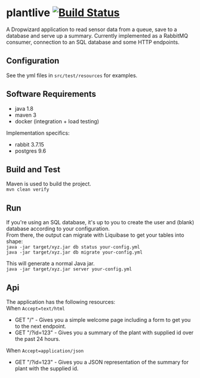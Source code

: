 # plantlive [![Build Status](https://travis-ci.com/JohnSharpe/plantlive.svg?branch=master)](https://travis-ci.com/JohnSharpe/plantlive)
A Dropwizard application to read sensor data from a queue, save to a database and serve up a summary.
Currently implemented as a RabbitMQ consumer, connection to an SQL database and some HTTP endpoints.

## Configuration
See the yml files in `src/test/resources` for examples.

## Software Requirements
- java 1.8
- maven 3
- docker (integration + load testing)

Implementation specifics:
- rabbit 3.7.15
- postgres 9.6

## Build and Test
Maven is used to build the project.  
`mvn clean verify`

## Run
If you're using an SQL database, it's up to you to create the user and (blank) database according to your configuration.  
From there, the output can migrate with Liquibase to get your tables into shape:  
`java -jar target/xyz.jar db status your-config.yml`  
`java -jar target/xyz.jar db migrate your-config.yml`

This will generate a normal Java jar.  
`java -jar target/xyz.jar server your-config.yml`

## Api
The application has the following resources:  
When `Accept=text/html` 
- GET "/" - Gives you a simple welcome page including a form to get you to the next endpoint.
- GET "/?id=123" - Gives you a summary of the plant with supplied id over the past 24 hours.

When `Accept=application/json`
- GET "/?id=123" - Gives you a JSON representation of the summary for plant with the supplied id.